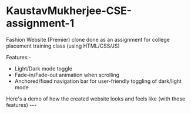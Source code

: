 # KaustavMukherjee-CSE-assignment-1
Fashion Website (Premier) clone done as an assignment for college placement training class (using HTML/CSS/JS)

Features:-

- Light/Dark mode toggle
- Fade-in/Fade-out animation when scrolling
- Anchored/fixed navigation bar for user-friendly toggling of dark/light mode

Here's a demo of how the created website looks and feels like (with these features) ---

